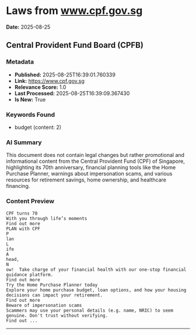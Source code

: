 # Laws from www.cpf.gov.sg
**Date:** 2025-08-25

## Central Provident Fund Board (CPFB)

### Metadata
- **Published:** 2025-08-25T16:39:01.760339
- **Link:** https://www.cpf.gov.sg
- **Relevance Score:** 1.0
- **Last Processed:** 2025-08-25T16:39:09.367430
- **Is New:** True

### Keywords Found
- budget (content: 2)

### AI Summary
This document does not contain legal changes but rather promotional and informational content from the Central Provident Fund (CPF) of Singapore, highlighting its 70th anniversary, financial planning tools like the Home Purchase Planner, warnings about impersonation scams, and various resources for retirement savings, home ownership, and healthcare financing.

### Content Preview
```
CPF turns 70
With you through life’s moments
Find out more
PLAN with CPF
P
lan
L
ife
A
head,
N
ow!  Take charge of your financial health with our one-stop financial guidance platform.
Find out more
Try the Home Purchase Planner today
Explore your home purchase budget, loan options, and how your housing decisions can impact your retirement.
Find out more
Beware of impersonation scams
Scammers may use your personal details (e.g. name, NRIC) to seem genuine. Don't trust without verifying.
Find out ...
```

---

